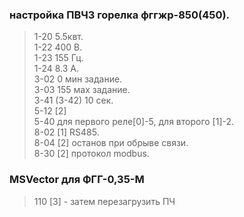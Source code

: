 ### настройка ПВЧ3 горелка фггжр-850(450).   
> 1-20 5.5квт.    
>1-22 400 В.   
>1-23 155 Гц.   
>1-24 8.3 А.    
>3-02 0 мин задание.     
>3-03 155 мах задание.    
>3-41 (3-42) 10 сек.   
>5-12 [2]      
>5-40 для первого реле[0]-5, для второго [1]-2.     
>8-02 [1] RS485.    
>8-04 [2] останов при обрыве связи.  
>8-30 [2] протокол modbus.  


### MSVector для  ФГГ-0,35-М
> 110 [3] - затем перезагрузить ПЧ     